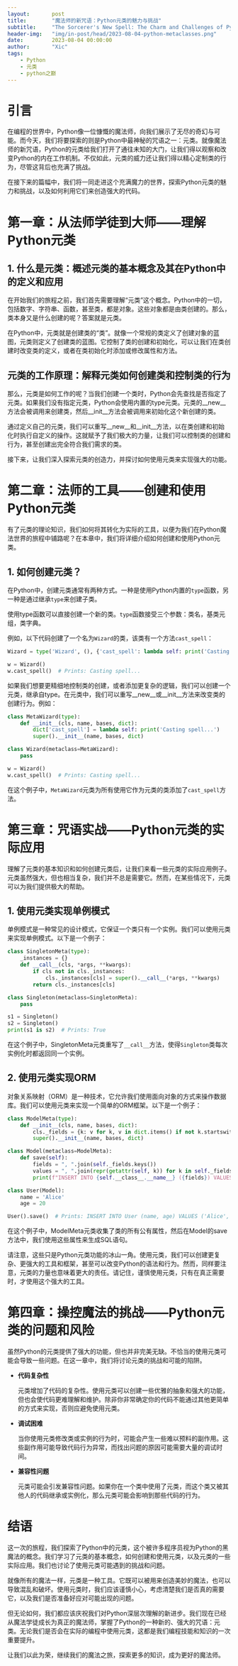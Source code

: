 ```yaml
---
layout:       post
title:        "魔法师的新咒语：Python元类的魅力与挑战"
subtitle:     "The Sorcerer's New Spell: The Charm and Challenges of Python Metaclasses"
header-img:   "img/in-post/head/2023-08-04-python-metaclasses.png"
date:         2023-08-04 00:00:00
author:       "Xic"
tags:
    - Python
    - 元类
    - python之巅
---
```

# 引言
在编程的世界中，Python像一位慷慨的魔法师，向我们展示了无尽的奇幻与可能。而今天，我们将要探索的则是Python中最神秘的咒语之一：元类。就像魔法师的新咒语，Python的元类给我们打开了通往未知的大门，让我们得以观察和改变Python的内在工作机制。不仅如此，元类的威力还让我们得以精心定制类的行为，尽管这背后也充满了挑战。

在接下来的篇幅中，我们将一同走进这个充满魔力的世界，探索Python元类的魅力和挑战，以及如何利用它们来创造强大的代码。
# 第一章：从法师学徒到大师——理解Python元类

## 1. 什么是元类：概述元类的基本概念及其在Python中的定义和应用
在开始我们的旅程之前，我们首先需要理解“元类”这个概念。Python中的一切，包括数字、字符串、函数，甚至类，都是对象。这些对象都是由类创建的。那么，类本身又是什么创建的呢？答案就是元类。

在Python中，元类就是创建类的“类”。就像一个常规的类定义了创建对象的蓝图，元类则定义了创建类的蓝图。它控制了类的创建和初始化，可以让我们在类创建时改变类的定义，或者在类初始化时添加或修改属性和方法。

## 元类的工作原理：解释元类如何创建类和控制类的行为
那么，元类是如何工作的呢？当我们创建一个类时，Python会先查找是否指定了元类。如果我们没有指定元类，Python会使用内置的type元类。元类的__new__方法会被调用来创建类，然后__init__方法会被调用来初始化这个新创建的类。

通过定义自己的元类，我们可以重写__new__和__init__方法，以在类创建和初始化时执行自定义的操作。这就赋予了我们极大的力量，让我们可以控制类的创建和行为，甚至创建出完全符合我们需求的类。

接下来，让我们深入探索元类的创造力，并探讨如何使用元类来实现强大的功能。
# 第二章：法师的工具——创建和使用Python元类
有了元类的理论知识，我们如何将其转化为实际的工具，以便为我们在Python魔法世界的旅程中铺路呢？在本章中，我们将详细介绍如何创建和使用Python元类。

## 1. 如何创建元类？
在Python中，创建元类通常有两种方式。一种是使用Python内置的`type`函数，另一种是通过继承`type`来创建子类。

使用type函数可以直接创建一个新的类。`type`函数接受三个参数：类名，基类元组，类字典。

例如，以下代码创建了一个名为`Wizard`的类，该类有一个方法`cast_spell`：
```python
Wizard = type('Wizard', (), {'cast_spell': lambda self: print('Casting spell...')})

w = Wizard()
w.cast_spell()  # Prints: Casting spell...
```
如果我们想要更精细地控制类的创建，或者添加更复杂的逻辑，我们可以创建一个元类，继承自type。在元类中，我们可以重写__new__或__init__方法来改变类的创建行为。例如：
```python
class MetaWizard(type):
    def __init__(cls, name, bases, dict):
        dict['cast_spell'] = lambda self: print('Casting spell...')
        super().__init__(name, bases, dict)

class Wizard(metaclass=MetaWizard):
    pass

w = Wizard()
w.cast_spell()  # Prints: Casting spell...
```
在这个例子中，`MetaWizard`元类为所有使用它作为元类的类添加了`cast_spell`方法。

# 第三章：咒语实战——Python元类的实际应用
理解了元类的基本知识和如何创建元类后，让我们来看一些元类的实际应用例子。元类虽然强大，但也相当复杂，我们并不总是需要它。然而，在某些情况下，元类可以为我们提供极大的帮助。

## 1. 使用元类实现单例模式
单例模式是一种常见的设计模式，它保证一个类只有一个实例。我们可以使用元类来实现单例模式。以下是一个例子：
```python
class SingletonMeta(type):
    _instances = {}
    def __call__(cls, *args, **kwargs):
        if cls not in cls._instances:
            cls._instances[cls] = super().__call__(*args, **kwargs)
        return cls._instances[cls]

class Singleton(metaclass=SingletonMeta):
    pass

s1 = Singleton()
s2 = Singleton()
print(s1 is s2)  # Prints: True
```
在这个例子中，SingletonMeta元类重写了`__call__`方法，使得`Singleton`类每次实例化时都返回同一个实例。

## 2. 使用元类实现ORM
对象关系映射（ORM）是一种技术，它允许我们使用面向对象的方式来操作数据库。我们可以使用元类来实现一个简单的ORM框架。以下是一个例子：
```python
class ModelMeta(type):
    def __init__(cls, name, bases, dict):
        cls._fields = {k: v for k, v in dict.items() if not k.startswith('_')}
        super().__init__(name, bases, dict)

class Model(metaclass=ModelMeta):
    def save(self):
        fields = ", ".join(self._fields.keys())
        values = ", ".join(repr(getattr(self, k)) for k in self._fields.keys())
        print(f"INSERT INTO {self.__class__.__name__} ({fields}) VALUES ({values})")

class User(Model):
    name = 'Alice'
    age = 20

User().save()  # Prints: INSERT INTO User (name, age) VALUES ('Alice', 20)
```
在这个例子中，ModelMeta元类收集了类的所有公有属性，然后在Model的save方法中，我们使用这些属性来生成SQL语句。

请注意，这些只是Python元类功能的冰山一角。使用元类，我们可以创建更复杂、更强大的工具和框架，甚至可以改变Python的语法和行为。然而，同样要注意，元类的力量也意味着更大的责任。请记住，谨慎使用元类，只有在真正需要时，才使用这个强大的工具。

# 第四章：操控魔法的挑战——Python元类的问题和风险

虽然Python的元类提供了强大的功能，但也并非完美无缺。不恰当的使用元类可能会导致一些问题。在这一章中，我们将讨论元类的挑战和可能的陷阱。
 
- **代码复杂性**

  元类增加了代码的复杂性。使用元类可以创建一些优雅的抽象和强大的功能，但也会使代码更难理解和维护。除非你非常确定你的代码不能通过其他更简单的方式来实现，否则应避免使用元类。

- **调试困难** 

  当你使用元类修改类或实例的行为时，可能会产生一些难以预料的副作用。这些副作用可能导致代码行为异常，而找出问题的原因可能需要大量的调试时间。

- **兼容性问题**

  元类可能会引发兼容性问题。如果你在一个类中使用了元类，而这个类又被其他人的代码继承或实例化，那么元类可能会影响到那些代码的行为。

# 结语

这一次的旅程，我们探索了Python中的元类，这个被许多程序员视为Python的黑魔法的概念。我们学习了元类的基本概念，如何创建和使用元类，以及元类的一些实际应用。我们也讨论了使用元类可能遇到的挑战和问题。

就像所有的魔法一样，元类是一种工具。它既可以被用来创造美妙的魔法，也可以导致混乱和破坏。使用元类时，我们应该谨慎小心，考虑清楚我们是否真的需要它，以及我们是否准备好应对可能出现的问题。

但无论如何，我们都应该庆祝我们对Python深层次理解的新进步。我们现在已经从魔法学徒成长为真正的魔法师，掌握了Python的一种新的、强大的咒语：元类。无论我们是否会在实际的编程中使用元类，这都是我们编程技能和知识的一次重要提升。

让我们以此为荣，继续我们的魔法之旅，探索更多的知识，成为更好的魔法师。




